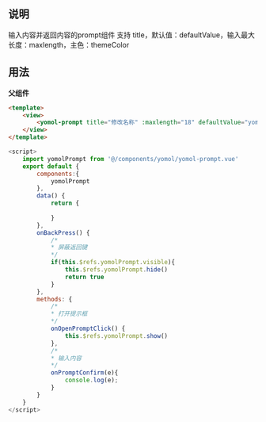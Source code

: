 ## 说明

输入内容并返回内容的prompt组件
支持 title，默认值：defaultValue，输入最大长度：maxlength，主色：themeColor


## 用法

**父组件**

```html
<template>
	<view>
		<yomol-prompt title="修改名称" :maxlength="18" defaultValue="yomol" ref="yomolPrompt" @onConfirm="onPromptConfirm"></yomol-prompt>
	</view>
</template>
```

```js
<script>
	import yomolPrompt from '@/components/yomol/yomol-prompt.vue'
	export default {
		components:{
			yomolPrompt
		},
		data() {
			return {
				
			}
		},
		onBackPress() {
			/* 
			* 屏蔽返回键
			*/
			if(this.$refs.yomolPrompt.visible){
				this.$refs.yomolPrompt.hide()
				return true
			}
		},
		methods: {
			/* 
			* 打开提示框
			*/
			onOpenPromptClick() {
				this.$refs.yomolPrompt.show()
			},
			/* 
			* 输入内容
			*/
			onPromptConfirm(e){
				console.log(e);
			}
		}
	}
</script>
```